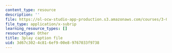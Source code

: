 ```yaml
---
content_type: resource
description: ''
file: https://ol-ocw-studio-app-production.s3.amazonaws.com/courses/3-091sc-introduction-to-solid-state-chemistry-fall-2010/3d67c3024c816ef900e89767033f9738_oDOs8Yxydo0.srt
file_type: application/x-subrip
learning_resource_types: []
resourcetype: Other
title: 3play caption file
uid: 3d67c302-4c81-6ef9-00e8-9767033f9738
---
```

